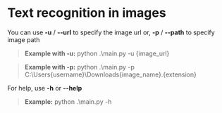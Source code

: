 ﻿# Text recognition in images

You can use **-u** / **--url** to specify the image url or, **-p** / **--path** to specify image path

> **Example with -u:** python .\main.py -u {image_url}

> **Example with -p:** python .\main.py -p C:\Users\{username}\Downloads\{image_name}.{extension} 

For help, use **-h** or **--help**

> **Example:** python .\main.py -h
